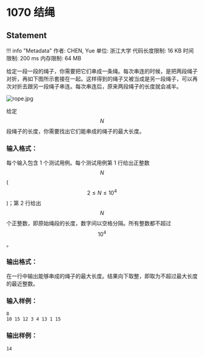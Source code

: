 
# 1070 结绳

## Statement

!!! info "Metadata"
    作者: CHEN, Yue
    单位: 浙江大学
    代码长度限制: 16 KB
    时间限制: 200 ms
    内存限制: 64 MB

给定一段一段的绳子，你需要把它们串成一条绳。每次串连的时候，是把两段绳子对折，再如下图所示套接在一起。这样得到的绳子又被当成是另一段绳子，可以再次对折去跟另一段绳子串连。每次串连后，原来两段绳子的长度就会减半。

![rope.jpg](~/46293e57-aa0e-414b-b5c3-7c4b2d5201e2.jpg)

给定 $$N$$ 段绳子的长度，你需要找出它们能串成的绳子的最大长度。

### 输入格式：

每个输入包含 1 个测试用例。每个测试用例第 1 行给出正整数 $$N$$ ($$2 \le N \le 10^4$$)；第 2 行给出 $$N$$ 个正整数，即原始绳段的长度，数字间以空格分隔。所有整数都不超过$$10^4$$。

### 输出格式：

在一行中输出能够串成的绳子的最大长度。结果向下取整，即取为不超过最大长度的最近整数。

### 输入样例：
```plaintext
8
10 15 12 3 4 13 1 15
```

### 输出样例：
```plaintext
14
```


